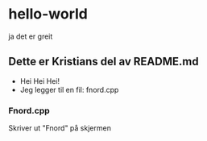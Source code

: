 # hello-world
ja det er greit

## Dette er Kristians del av README.md
* Hei Hei Hei!
* Jeg legger til en fil: fnord.cpp

### Fnord.cpp
Skriver ut "Fnord" på skjermen
